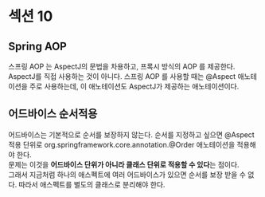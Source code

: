 # 섹션 10

## Spring AOP 
스프링 AOP 는 AspectJ의 문법을 차용하고, 프록시 방식의 AOP 를 제공한다. AspectJ를 직접 사용하는 것이 아니다.
스프링 AOP 를 사용할 때는 @Aspect 애노테이션을 주로 사용하는데, 이 애노테이션도 AspectJ가 제공하는 애노테이션이다.

## 어드바이스 순서적용
어드바이스는 기본적으로 순서를 보장하지 않는다. 순서를 지정하고 싶으면 @Aspect 적용 단위로 org.springframework.core.annotation.@Order 애노테이션을 적용해야 한다.  
문제는 이것을 **어드바이스 단위가 아니라 클래스 단위로 적용할 수 있다**는 점이다.  
그래서 지금처럼 하나의 애스펙트에 여러 어드바이스가 있으면 순서를 보장 받을 수 없다. 따라서 애스펙트를 별도의 클래스로 분리해야 한다.
